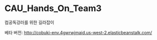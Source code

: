 # CAU_Hands_On_Team3
컴공독강러를 위한 길라잡이

베타 버전: http://cobuki-env.4gwrwjmaid.us-west-2.elasticbeanstalk.com/ 
